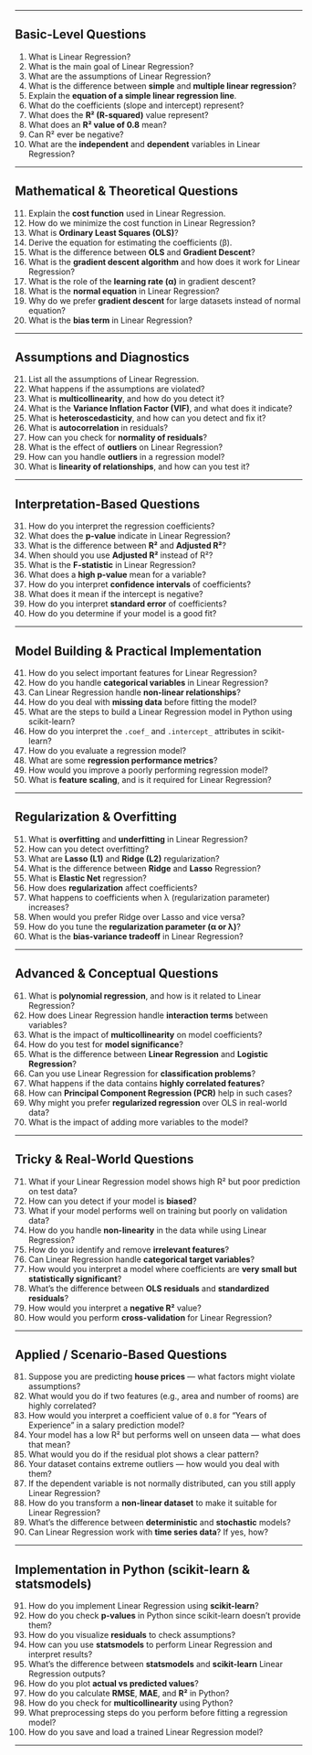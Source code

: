 
---

##  **Basic-Level Questions**

1. What is Linear Regression?
2. What is the main goal of Linear Regression?
3. What are the assumptions of Linear Regression?
4. What is the difference between **simple** and **multiple linear regression**?
5. Explain the **equation of a simple linear regression line**.
6. What do the coefficients (slope and intercept) represent?
7. What does the **R² (R-squared)** value represent?
8. What does an **R² value of 0.8** mean?
9. Can R² ever be negative?
10. What are the **independent** and **dependent** variables in Linear Regression?

---

##  **Mathematical & Theoretical Questions**

11. Explain the **cost function** used in Linear Regression.
12. How do we minimize the cost function in Linear Regression?
13. What is **Ordinary Least Squares (OLS)**?
14. Derive the equation for estimating the coefficients (β).
15. What is the difference between **OLS** and **Gradient Descent**?
16. What is the **gradient descent algorithm** and how does it work for Linear Regression?
17. What is the role of the **learning rate (α)** in gradient descent?
18. What is the **normal equation** in Linear Regression?
19. Why do we prefer **gradient descent** for large datasets instead of normal equation?
20. What is the **bias term** in Linear Regression?

---

##  **Assumptions and Diagnostics**

21. List all the assumptions of Linear Regression.
22. What happens if the assumptions are violated?
23. What is **multicollinearity**, and how do you detect it?
24. What is the **Variance Inflation Factor (VIF)**, and what does it indicate?
25. What is **heteroscedasticity**, and how can you detect and fix it?
26. What is **autocorrelation** in residuals?
27. How can you check for **normality of residuals**?
28. What is the effect of **outliers** on Linear Regression?
29. How can you handle **outliers** in a regression model?
30. What is **linearity of relationships**, and how can you test it?

---

##  **Interpretation-Based Questions**

31. How do you interpret the regression coefficients?
32. What does the **p-value** indicate in Linear Regression?
33. What is the difference between **R²** and **Adjusted R²**?
34. When should you use **Adjusted R²** instead of R²?
35. What is the **F-statistic** in Linear Regression?
36. What does a **high p-value** mean for a variable?
37. How do you interpret **confidence intervals** of coefficients?
38. What does it mean if the intercept is negative?
39. How do you interpret **standard error** of coefficients?
40. How do you determine if your model is a good fit?

---

##  **Model Building & Practical Implementation**

41. How do you select important features for Linear Regression?
42. How do you handle **categorical variables** in Linear Regression?
43. Can Linear Regression handle **non-linear relationships**?
44. How do you deal with **missing data** before fitting the model?
45. What are the steps to build a Linear Regression model in Python using scikit-learn?
46. How do you interpret the `.coef_` and `.intercept_` attributes in scikit-learn?
47. How do you evaluate a regression model?
48. What are some **regression performance metrics**?
49. How would you improve a poorly performing regression model?
50. What is **feature scaling**, and is it required for Linear Regression?

---

##  **Regularization & Overfitting**

51. What is **overfitting** and **underfitting** in Linear Regression?
52. How can you detect overfitting?
53. What are **Lasso (L1)** and **Ridge (L2)** regularization?
54. What is the difference between **Ridge** and **Lasso** Regression?
55. What is **Elastic Net** regression?
56. How does **regularization** affect coefficients?
57. What happens to coefficients when λ (regularization parameter) increases?
58. When would you prefer Ridge over Lasso and vice versa?
59. How do you tune the **regularization parameter (α or λ)**?
60. What is the **bias-variance tradeoff** in Linear Regression?

---

##  **Advanced & Conceptual Questions**

61. What is **polynomial regression**, and how is it related to Linear Regression?
62. How does Linear Regression handle **interaction terms** between variables?
63. What is the impact of **multicollinearity** on model coefficients?
64. How do you test for **model significance**?
65. What is the difference between **Linear Regression** and **Logistic Regression**?
66. Can you use Linear Regression for **classification problems**?
67. What happens if the data contains **highly correlated features**?
68. How can **Principal Component Regression (PCR)** help in such cases?
69. Why might you prefer **regularized regression** over OLS in real-world data?
70. What is the impact of adding more variables to the model?

---

##  **Tricky & Real-World Questions**

71. What if your Linear Regression model shows high R² but poor prediction on test data?
72. How can you detect if your model is **biased**?
73. What if your model performs well on training but poorly on validation data?
74. How do you handle **non-linearity** in the data while using Linear Regression?
75. How do you identify and remove **irrelevant features**?
76. Can Linear Regression handle **categorical target variables**?
77. How would you interpret a model where coefficients are **very small but statistically significant**?
78. What’s the difference between **OLS residuals** and **standardized residuals**?
79. How would you interpret a **negative R²** value?
80. How would you perform **cross-validation** for Linear Regression?

---

##  **Applied / Scenario-Based Questions**

81. Suppose you are predicting **house prices** — what factors might violate assumptions?
82. What would you do if two features (e.g., area and number of rooms) are highly correlated?
83. How would you interpret a coefficient value of `0.8` for “Years of Experience” in a salary prediction model?
84. Your model has a low R² but performs well on unseen data — what does that mean?
85. What would you do if the residual plot shows a clear pattern?
86. Your dataset contains extreme outliers — how would you deal with them?
87. If the dependent variable is not normally distributed, can you still apply Linear Regression?
88. How do you transform a **non-linear dataset** to make it suitable for Linear Regression?
89. What’s the difference between **deterministic** and **stochastic** models?
90. Can Linear Regression work with **time series data**? If yes, how?

---

##  **Implementation in Python (scikit-learn & statsmodels)**

91. How do you implement Linear Regression using **scikit-learn**?
92. How do you check **p-values** in Python since scikit-learn doesn’t provide them?
93. How do you visualize **residuals** to check assumptions?
94. How can you use **statsmodels** to perform Linear Regression and interpret results?
95. What’s the difference between **statsmodels** and **scikit-learn** Linear Regression outputs?
96. How do you plot **actual vs predicted values**?
97. How do you calculate **RMSE**, **MAE**, and **R²** in Python?
98. How do you check for **multicollinearity** using Python?
99. What preprocessing steps do you perform before fitting a regression model?
100. How do you save and load a trained Linear Regression model?

---

